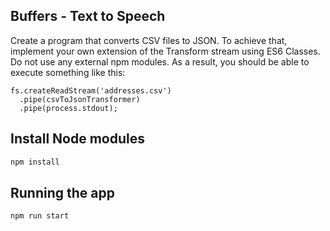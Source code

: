 ## Buffers - Text to Speech

Create a program that converts CSV files to JSON. To achieve that, implement your own extension of the Transform stream using ES6 Classes. Do not use any external npm modules. As a result, you should be able to execute something like this:

```
fs.createReadStream('addresses.csv')
  .pipe(csvToJsonTransformer)
  .pipe(process.stdout);
```

## Install Node modules

```bash
npm install
```

## Running the app

```bash
npm run start
```
